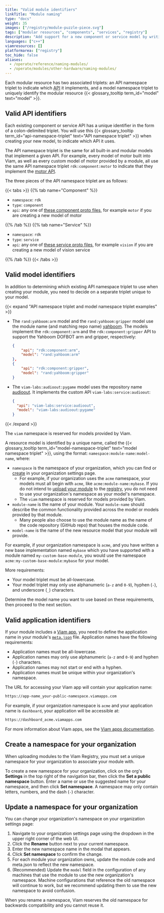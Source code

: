 ```yaml
---
title: "Valid module identifiers"
linkTitle: "Module naming"
type: "docs"
weight: 35
images: ["/registry/module-puzzle-piece.svg"]
tags: ["modular resources", "components", "services", "registry"]
description: "Add support for a new component or service model by writing a module in C++."
languages: ["c++"]
viamresources: []
platformarea: ["registry"]
toc_hide: false
aliases:
  - /operate/reference/naming-modules/
  - /operate/modules/other-hardware/naming-modules/
---
```


Each modular resource has two associated triplets: an API namespace triplet to indicate which [API](/dev/reference/apis/) it implements, and a model namespace triplet to uniquely identify the modular resource {{< glossary_tooltip term_id="model" text="model" >}}.

## Valid API identifiers

Each existing component or service API has a unique identifier in the form of a colon-delimited triplet.
You will use this {{< glossary_tooltip term_id="api-namespace-triplet" text="API namespace triplet" >}} when creating your new model, to indicate which API it uses.

The API namespace triplet is the same for all built-in and modular models that implement a given API.
For example, every model of motor built into Viam, as well as every custom model of motor provided by a module, all use the same API namespace triplet `rdk:component:motor` to indicate that they implement the [motor API](/operate/reference/components/motor/#api).

The three pieces of the API namespace triplet are as follows:

{{< tabs >}}
{{% tab name="Component" %}}

- `namespace`: `rdk`
- `type`: `component`
- `api`: any one of [these component proto files](https://github.com/viamrobotics/api/tree/main/proto/viam/component), for example `motor` if you are creating a new model of motor

{{% /tab %}}
{{% tab name="Service" %}}

- `namespace`: `rdk`
- `type`: `service`
- `api`: any one of [these service proto files](https://github.com/viamrobotics/api/tree/main/proto/viam/service), for example `vision` if you are creating a new model of vision service

{{% /tab %}}
{{< /tabs >}}

## Valid model identifiers

In addition to determining which existing API namespace triplet to use when creating your module, you need to decide on a separate triplet unique to your model.

{{< expand "API namespace triplet and model namespace triplet examples" >}}

- The `rand:yahboom:arm` model and the `rand:yahboom:gripper` model use the module name (and matching repo name) [yahboom](https://github.com/viam-labs/yahboom).
  The models implement the `rdk:component:arm` and the `rdk:component:gripper` API to support the Yahboom DOFBOT arm and gripper, respectively:

  ```json
  {
      "api": "rdk:component:arm",
      "model": "rand:yahboom:arm"
  },
  {
      "api": "rdk:component:gripper",
      "model": "rand:yahboom:gripper"
  }
  ```

- The `viam-labs:audioout:pygame` model uses the repository name [audioout](https://github.com/viam-labs/audioout).
  It implements the custom API `viam-labs:service:audioout`:

  ```json
  {
    "api": "viam-labs:service:audioout",
    "model": "viam-labs:audioout:pygame"
  }
  ```

{{< /expand >}}

The `viam` namespace is reserved for models provided by Viam.

A resource model is identified by a unique name, called the {{< glossary_tooltip term_id="model-namespace-triplet" text="model namespace triplet" >}}, using the format: `namespace:module-name:model-name`, where:

- `namespace` is the namespace of your organization, which you can find or [create](#create-a-namespace-for-your-organization) in your organization settings page.
  - For example, if your organization uses the `acme` namespace, your models must all begin with `acme`, like `acme:module-name:mybase`.
    If you do not intend to [upload your module](/operate/modules/support-hardware/#upload-your-module) to the [registry](https://app.viam.com/registry), you do not need to use your organization's namespace as your model's namespace.
  - The `viam` namespace is reserved for models provided by Viam.
- `module-name` is the name of your module.
  Your `module-name` should describe the common functionality provided across the model or models provided by that module.
  - Many people also choose to use the module name as the name of the code repository (GitHub repo) that houses the module code.
- `model-name` is the name of the new resource model that your module will provide.

For example, if your organization namespace is `acme`, and you have written a new base implementation named `mybase` which you have supported with a module named `my-custom-base-module`, you would use the namespace `acme:my-custom-base-module:mybase` for your model.

More requirements:

- Your model triplet must be all-lowercase.
- Your model triplet may only use alphanumeric (`a-z` and `0-9`), hyphen (`-`), and underscore (`_`) characters.

Determine the model name you want to use based on these requirements, then proceed to the next section.

## Valid application identifiers

If your module includes a [Viam app](/operate/control/viam-applications/), you need to define the application name in your module's [`meta.json`](/operate/modules/advanced/metajson/) file.
Application names have the following requirements:

- Application names must be all-lowercase.
- Application names may only use alphanumeric (`a-z` and `0-9`) and hyphen (`-`) characters.
- Application names may not start or end with a hyphen.
- Application names must be unique within your organization's namespace.

The URL for accessing your Viam app will contain your application name:

```txt
https://app-name_your-public-namespace.viamapps.com
```

For example, if your organization namespace is `acme` and your application name is `dashboard`, your application will be accessible at:

```txt
https://dashboard_acme.viamapps.com
```

For more information about Viam apps, see the [Viam apps documentation](/operate/control/viam-applications/).

## Create a namespace for your organization

When uploading modules to the Viam Registry, you must set a unique namespace for your organization to associate your module with.

To create a new namespace for your organization, click on the org's **Settings** in the top right of the navigation bar, then click the **Set a public namespace** button.
Enter a name or use the suggested name for your namespace, and then click **Set namespace**.
A namespace may only contain letters, numbers, and the dash (`-`) character.

## Update a namespace for your organization

You can change your organization's namespace on your organization settings page:

1. Navigate to your organization settings page using the dropdown in the upper right corner of the web UI.
1. Click the **Rename** button next to your current namespace.
1. Enter the new namespace name in the modal that appears.
1. Click **Set namespace** to confirm the change.
1. For each module your organization owns, update the module code and <file>meta.json</file> to reflect the new namespace.
1. (Recommended) Update the `model` field in the configuration of any machines that use the module to use the new organization's namespace.
   Machine configurations that reference the old namespace will continue to work, but we recommend updating them to use the new namespace to avoid confusion.

When you rename a namespace, Viam reserves the old namespace for backwards compatibility and you cannot reuse it.
